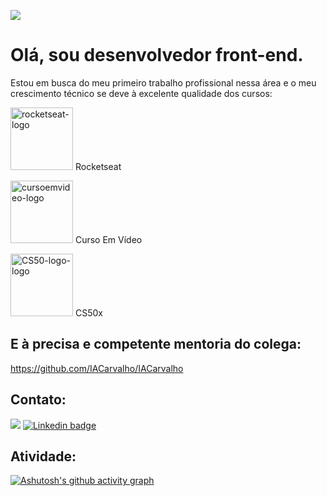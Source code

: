 ![](https://user-images.githubusercontent.com/65828949/155623352-06158298-24c3-46df-9bfe-1f1e4e8793b6.jpg)


# Olá, sou desenvolvedor front-end.

Estou em busca do meu primeiro trabalho profissional nessa área e o meu crescimento técnico se deve à excelente qualidade dos cursos:

<img src="https://avatars.githubusercontent.com/u/69590972?s=200&v=4" alt="rocketseat-logo" width="100"/> Rocketseat

<img src="https://avatars.githubusercontent.com/u/8683385?s=200&v=4" alt="cursoemvideo-logo" width="100"> Curso Em Vídeo

<img src="https://camo.githubusercontent.com/e102fc78838d08dc4d36cec7006a3cf89cbd397892588b6ed16d33af0f374255/68747470733a2f2f676f6f2e676c2f6d4a774e5543" alt="CS50-logo-logo" width="100"> CS50x

## E à precisa e competente mentoria do colega:
https://github.com/IACarvalho/IACarvalho


## Contato:

<a href="mailto:ricardobarrosbecheli@gmail.com"> <img src="https://img.shields.io/badge/Gmail-D14836?style=for-the-badge&logo=gmail&logoColor=white"/></a>
[![Linkedin badge](https://img.shields.io/badge/LinkedIn-0077B5?style=for-the-badge&logo=linkedin&logoColor=white)](https://www.linkedin.com/in/ricardo-becheli-36843659/)

## Atividade:

[![Ashutosh's github activity graph](https://activity-graph.herokuapp.com/graph?username=ricardobecheli&theme=github)](https://github.com/ricardobecheli/github-readme-activity-graph)
